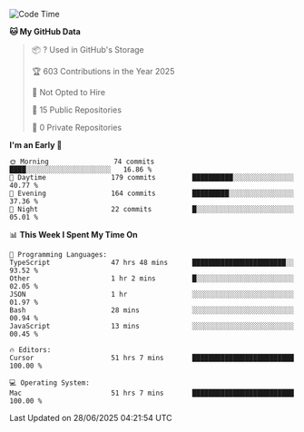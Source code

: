 <!--START_SECTION:waka-->
![Code Time](http://img.shields.io/badge/Code%20Time-7%2C258%20hrs%2035%20mins-blue)

**🐱 My GitHub Data** 

> 📦 ? Used in GitHub's Storage 
 > 
> 🏆 603 Contributions in the Year 2025
 > 
> 🚫 Not Opted to Hire
 > 
> 📜 15 Public Repositories 
 > 
> 🔑 0 Private Repositories 
 > 
**I'm an Early 🐤** 

```text
🌞 Morning                74 commits          ████░░░░░░░░░░░░░░░░░░░░░   16.86 % 
🌆 Daytime                179 commits         ██████████░░░░░░░░░░░░░░░   40.77 % 
🌃 Evening                164 commits         █████████░░░░░░░░░░░░░░░░   37.36 % 
🌙 Night                  22 commits          █░░░░░░░░░░░░░░░░░░░░░░░░   05.01 % 
```


📊 **This Week I Spent My Time On** 

```text
💬 Programming Languages: 
TypeScript               47 hrs 48 mins      ███████████████████████░░   93.52 % 
Other                    1 hr 2 mins         █░░░░░░░░░░░░░░░░░░░░░░░░   02.05 % 
JSON                     1 hr                ░░░░░░░░░░░░░░░░░░░░░░░░░   01.97 % 
Bash                     28 mins             ░░░░░░░░░░░░░░░░░░░░░░░░░   00.94 % 
JavaScript               13 mins             ░░░░░░░░░░░░░░░░░░░░░░░░░   00.45 % 

🔥 Editors: 
Cursor                   51 hrs 7 mins       █████████████████████████   100.00 % 

💻 Operating System: 
Mac                      51 hrs 7 mins       █████████████████████████   100.00 % 
```


 Last Updated on 28/06/2025 04:21:54 UTC
<!--END_SECTION:waka-->

